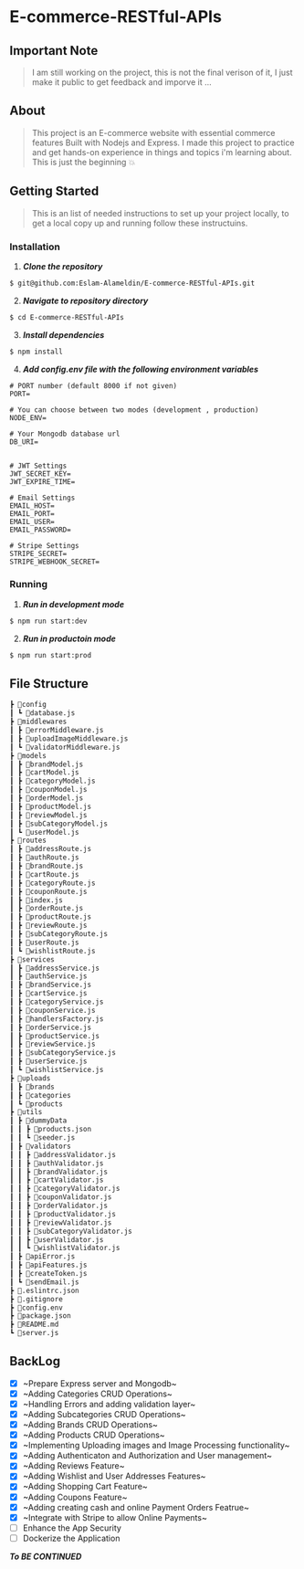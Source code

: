 # E-commerce-RESTful-APIs

## Important Note
> I am still working on the project, this is not the final verison of it, I just make it public to get feedback and imporve it ...

## About
> This project is an E-commerce website with essential commerce features Built with Nodejs and Express. I made this project to practice and get hands-on experience in things and topics i'm learning about. This is just the beginning 💥


## Getting Started
> This is an list of needed instructions to set up your project locally, to get a local copy up and running follow these instructuins.

### Installation

1. **_Clone the repository_**

```sh
$ git@github.com:Eslam-Alameldin/E-commerce-RESTful-APIs.git
```
2. **_Navigate to repository directory_**
```sh
$ cd E-commerce-RESTful-APIs
```

3. **_Install dependencies_**
```sh
$ npm install
```
4. **_Add config.env file with the following environment variables_**
```
# PORT number (default 8000 if not given)
PORT=

# You can choose between two modes (development , production)
NODE_ENV=

# Your Mongodb database url
DB_URI=


# JWT Settings
JWT_SECRET_KEY=
JWT_EXPIRE_TIME=

# Email Settings
EMAIL_HOST=
EMAIL_PORT=
EMAIL_USER=
EMAIL_PASSWORD=

# Stripe Settings
STRIPE_SECRET=
STRIPE_WEBHOOK_SECRET=

```

### Running

1. **_Run in development mode_**
```sh
$ npm run start:dev
```

2. **_Run in productoin mode_**
```sh
$ npm run start:prod
```



## File Structure
```md
┣ 📂config
┃ ┗ 📜database.js
┣ 📂middlewares
┃ ┣ 📜errorMiddleware.js
┃ ┣ 📜uploadImageMiddleware.js
┃ ┗ 📜validatorMiddleware.js
┣ 📂models
┃ ┣ 📜brandModel.js
┃ ┣ 📜cartModel.js
┃ ┣ 📜categoryModel.js
┃ ┣ 📜couponModel.js
┃ ┣ 📜orderModel.js
┃ ┣ 📜productModel.js
┃ ┣ 📜reviewModel.js
┃ ┣ 📜subCategoryModel.js
┃ ┗ 📜userModel.js
┣ 📂routes
┃ ┣ 📜addressRoute.js
┃ ┣ 📜authRoute.js
┃ ┣ 📜brandRoute.js
┃ ┣ 📜cartRoute.js
┃ ┣ 📜categoryRoute.js
┃ ┣ 📜couponRoute.js
┃ ┣ 📜index.js
┃ ┣ 📜orderRoute.js
┃ ┣ 📜productRoute.js
┃ ┣ 📜reviewRoute.js
┃ ┣ 📜subCategoryRoute.js
┃ ┣ 📜userRoute.js
┃ ┗ 📜wishlistRoute.js
┣ 📂services
┃ ┣ 📜addressService.js
┃ ┣ 📜authService.js
┃ ┣ 📜brandService.js
┃ ┣ 📜cartService.js
┃ ┣ 📜categoryService.js
┃ ┣ 📜couponService.js
┃ ┣ 📜handlersFactory.js
┃ ┣ 📜orderService.js
┃ ┣ 📜productService.js
┃ ┣ 📜reviewService.js
┃ ┣ 📜subCategoryService.js
┃ ┣ 📜userService.js
┃ ┗ 📜wishlistService.js
┣ 📂uploads
┃ ┣ 📂brands
┃ ┣ 📂categories
┃ ┗ 📂products
┣ 📂utils
┃ ┣ 📂dummyData
┃ ┃ ┣ 📜products.json
┃ ┃ ┗ 📜seeder.js
┃ ┣ 📂validators
┃ ┃ ┣ 📜addressValidator.js
┃ ┃ ┣ 📜authValidator.js
┃ ┃ ┣ 📜brandValidator.js
┃ ┃ ┣ 📜cartValidator.js
┃ ┃ ┣ 📜categoryValidator.js
┃ ┃ ┣ 📜couponValidator.js
┃ ┃ ┣ 📜orderValidator.js
┃ ┃ ┣ 📜productValidator.js
┃ ┃ ┣ 📜reviewValidator.js
┃ ┃ ┣ 📜subCategoryValidator.js
┃ ┃ ┣ 📜userValidator.js
┃ ┃ ┗ 📜wishlistValidator.js
┃ ┣ 📜apiError.js
┃ ┣ 📜apiFeatures.js
┃ ┣ 📜createToken.js
┃ ┗ 📜sendEmail.js
┣ 📜.eslintrc.json
┣ 📜.gitignore
┣ 📜config.env
┣ 📜package.json
┣ 📜README.md
┗ 📜server.js
```

## BackLog

- [x] ~Prepare Express server and Mongodb~
- [x] ~Adding Categories CRUD Operations~
- [x] ~Handling Errors and adding validation layer~
- [x] ~Adding Subcategories CRUD Operations~
- [x] ~Adding Brands CRUD Operations~
- [x] ~Adding Products CRUD Operations~
- [x] ~Implementing Uploading images and Image Processing functionality~
- [x] ~Adding Authenticaton and Authorization and User management~
- [x] ~Adding Reviews Feature~
- [x] ~Adding Wishlist and User Addresses Features~
- [x] ~Adding Shopping Cart Feature~
- [x] ~Adding Coupons Feature~
- [X] ~Adding creating cash and online Payment Orders Featrue~
- [x] ~Integrate with Stripe to allow Online Payments~ 
- [ ] Enhance the App Security
- [ ] Dockerize the Application

**_To BE CONTINUED_**

